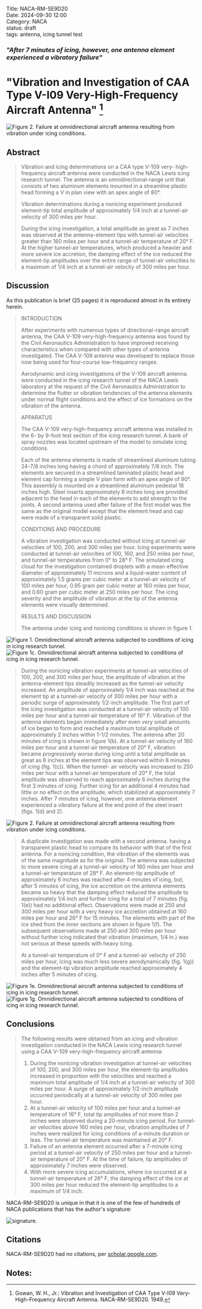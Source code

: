Title: NACA-RM-SE9D20  
Date: 2024-09-30 12:00  
Category: NACA  
status: draft  
tags: antenna, icing tunnel test     

### _"After 7 minutes of icing, however, one antenna element experienced a vibratory failure"_  

# "Vibration and Investigation of CAA Type V-I09 Very-High-Frequency Aircraft Antenna" [^1]  

![Figure 2. Failure at omnidirectional aircraft antenna resulting from vibration under
icing conditions.](images%2FNACA-RM-SE9D20%2FFigure%202.png)

## Abstract  
 
> Vibration and icing determinations on a CAA type V-109 very- 
high-frequency aircraft antenna were conducted in the NACA Lewis 
icing research tunnel. The antenna is an omnidirectional-range unit 
that consists of two aluminum elements mounted in a streamline 
plastic head forming a V in plan view with an apex angle of 80°.
> 
> Vibration determinations during a nonicing experiment produced 
element-tip total amplitude of approximately 1/4 inch at a tunnel-air 
velocity of 300 miles per hour.
> 
> During the icing investigation, a total amplitude as great as 
7 inches was observed at the antenna-element tips with tunnel-air 
velocities greater than 160 miles per hour and a tunnel-air temperature 
of 20° F. At the higher tunnel-air temperatures, which produced a 
heavier and more severe ice accretion, the damping effect of 
the ice reduced the element-tip amplitudes over the entire range of 
tunnel-air velocities to a maximum of 1/4 inch at a tunnel-air 
velocity of 300 miles per hour.

## Discussion  

As this publication is brief (25 pages) it is reproduced 
almost in its entirety herein. 

>INTRODUCTION
> 
> After experiments with numerous types of directional-range aircraft 
antenna, the CAA V-109 very-high-frequency antenna was
found by the Civil Aeronautics Administration to have improved
receiving characteristics when compared with other types of antenna
investigated. The CAA V-109 antenna was developed to replace those
now being used for four-course low-frequency ranges.
> 
> Aerodynamic and icing investigations of the V-109 aircraft
antenna. were conducted in the icing research tunnel of the NACA
Lewis laboratory at the request of the Civil Aeronautics Administration 
to determine the flutter or vibration tendencies of the
antenna elements under normal flight conditions and the effect of
ice formations on the vibration of the antenna.
> 
> APPARATUS
> 
> The CAA V-109 very-high-frequency aircraft antenna was
installed in the 6- by 9-foot test section of the icing research
tunnel. A bank of spray nozzles was located upstream of the model
to simulate icing conditions.
> 
> Each of the antenna elements is made of streamlined aluminum
tubing 24-7/8 inches long having a chord of approximately 7/8 inch.
The elements are secured in a streamlined laminated plastic head
and element cap forming a simple V plan form with an apex angle
of 80°. This assembly is mounted on a streamlined aluminum pedestal 
18 inches high. Steel inserts approximately 8 inches long
are provided adjacent to the head in each of the elements to add
strength to the joints. A second antenna used after failure of the
first model was the same as the original model except that the element 
head and cap were made of a transparent solid plastic.
> 
> CONDITIONS AND PROCEDURE
> 
> A vibration investigation was conducted without icing at
tunnel-air velocities of 100, 200, and 300 miles per hour. Icing
experiments were conducted at tunnel-air velocities of 100, 160,
and 250 miles per hour, and tunnel-air temperatures from 0° to
28° F. The simulated icing cloud for the investigation contained
droplets with a mean effective diameter of approximately 11 microns
and a liquid-water content of approximately 1.5 grams per cubic
meter at a tunnel-air velocity of 100 miles per hour, 0.95 gram
per cubic meter at 160 miles per hour, and 0.60 gram per cubic
meter at 250 miles per hour. The icing severity and the amplitude
of vibration at the tip of the antenna elements were visually
determined.
> 
> RESULTS AND DISCUSSION
> 
> The antenna under icing and nonicing conditions is shown in
figure 1.

![Figure 1. Omnidirectional aircraft antenna subjected to conditions of icing in icing research tunnel.](images%2FNACA-RM-SE9D20%2FFigure%201.png)  
![Figure 1c. Omnidirectional aircraft antenna subjected to conditions of icing in icing research tunnel.](images%2FNACA-RM-SE9D20%2FFigure%201c.png)  

>During the nonicing vibration experiments at tunnel-air velocities 
of 100, 200, and 300 miles per hour, the amplitude of vibration 
at the antenna-element tips steadily increased as the tunnel-air 
velocity increased. An amplitude of approximately 1/4 inch was
reached at the element tip at a tunnel-air velocity of 300 miles
per hour with a periodic surge of approximately 1/2-inch amplitude.
The first part of the icing investigation was conducted at a
tunnel-air velocity of 100 miles per hour and a tunnel-air temperature 
of 16° F. Vibration of the antenna elements began immediately
after even very small amounts of ice began to form and reached a
maximum total amplitude of approximately 2 inches within 1-1/2 minutes.
The antenna after 20 minutes of icing is shown in figure 1(b). At
a tunnel-air velocity of 160 miles per hour and a tunnel-air temperature 
of 20° F, vibration became progressively worse during icing
until a total amplitude as great as 6 inches at the element tips
was observed within 8 minutes of icing (fig. 1(c)). When the tunnel-
air velocity was increased to 250 miles per hour with a tunnel-air
temperature of 20° F, the total amplitude was observed to reach
approximately 6 inches during the first 3 minutes of icing. Further
icing for an additional 4 minutes had little or no effect on the
amplitude, which stabilized at approximately 7 inches. After 7 minutes 
of icing, however, one antenna element experienced a vibratory
failure at the end point of the steel insert (figs. 1(d) and 2).  

![Figure 2. Failure at omnidirectional aircraft antenna resulting from vibration under
icing conditions.](images%2FNACA-RM-SE9D20%2FFigure%202.png)

>A duplicate investigation was made with a second antenna. having
a transparent plastic head to compare its behavior with that of the
first antenna. For a nonicing condition, the vibration of the elements 
was of the same magnitude as for the original. The antenna
was subjected to more severe icing at a tunnel-air velocity of
160 miles per hour and a tunnel-air temperature of 28° F. An
element-tip amplitude of approximately 6 inches was reached after
4 minutes of icing, but, after 5 minutes of icing, the ice accretion 
on the antenna elements became so heavy that the damping
effect reduced the amplitude to approximately 1/4 inch and further
icing for a total of 7 minutes (fig. 1(e)) had no additional effect.
Observations were made at 250 and 300 miles per hour with a
very heavy ice accretion obtained at 160 miles per hour and 26° F
for 15 minutes. The elements with part of the ice shed from the
inner sections are shown in figure 1(f). The subsequent observations
made at 250 and 300 miles per hour without further icing indicated
that vibration (maximum, 1/4 in.) was not serious at these speeds
with heavy icing.
> 
> At a tunnel-air temperature of 0° F and a tunnel-air velocity 
of 250 miles per hour, icing was much less severe aerodynamically 
(fig. 1(g)) and the element-tip vibration amplitude reached 
approximately 4 inches after 5 minutes of icing.

![Figure 1e. Omnidirectional aircraft antenna subjected to conditions of icing in icing research tunnel.](images%2FNACA-RM-SE9D20%2FFigure%201e.png)  
![Figure 1g. Omnidirectional aircraft antenna subjected to conditions of icing in icing research tunnel.](images%2FNACA-RM-SE9D20%2FFigure%201g.png)  

## Conclusions  

>The following results were obtained from an icing and vibration 
investigation conducted in the NACA Lewis icing research tunnel 
using a CAA V-109 very-high-frequency aircraft antenna:  
>1. During the nonicing vibration investigation at tunnel-air
velocities of 100, 200, and 300 miles per hour, the element-tip
amplitudes increased in proportion with the velocities and reached
a maximum total amplitude of 1/4 inch at a tunnel-air velocity of
300 miles per hour. A surge of approximately 1/2-inch amplitude
occurred periodically at a tunnel-air velocity of 300 miles per
hour.  
>2. At a tunnel-air velocity of 100 miles per hour and a tunnel-air 
temperature of 16° F, total tip amplitudes of not more than
2 inches were observed during a 20-minute icing period. For tunnel-air 
velocities above 160 miles per hour, vibration amplitudes of
7 inches were realized for icing conditions of a-minute duration or
leas. The tunnel-air temperature was maintained at 20° F.  
>3. Failure of an antenna element occurred after a 7-minute
icing period at a tunnel-air velocity of 250 miles per hour and a
tunnel-air temperature of 20° F. At the time of failure, tip
amplitudes of approximately 7 inches were observed.  
>4. With more severe icing accumulations, where ice occurred at
a tunnel-air temperature of 26° F, the damping effect of the ice at
300 miles per hour reduced the element-tip amplitudes to a maximum
of 1/4 inch.

NACA-RM-SE9D20 is unique in that it is one of the few of hundreds of NACA publications 
that has the author's signature:  

![signature.](images%2FNACA-RM-SE9D20%2Fsignature.png)  

## Citations  

NACA-RM-SE9D20 had no citations, per [scholar.google.com](https://scholar.google.com/scholar?hl=en&as_sdt=0%2C48&q=NACA-RM-SE9D20&btnG=).  

## Notes:  

[^1]: Gowan, W. H., Jr.: Vibration and Investigation of CAA Type V-I09 Very-High-Frequency Aircraft Antenna. NACA-RM-SE9D20. 1949.  
